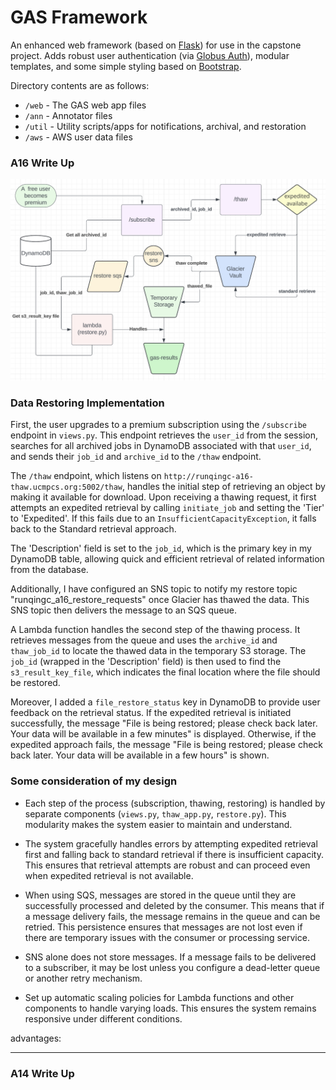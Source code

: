 # GAS Framework
An enhanced web framework (based on [Flask](https://flask.palletsprojects.com/)) for use in the capstone project. Adds robust user authentication (via [Globus Auth](https://docs.globus.org/api/auth)), modular templates, and some simple styling based on [Bootstrap](https://getbootstrap.com/docs/3.3/).

Directory contents are as follows:
* `/web` - The GAS web app files
* `/ann` - Annotator files
* `/util` - Utility scripts/apps for notifications, archival, and restoration
* `/aws` - AWS user data files





### A16 Write Up

![Data Restore Flowchart](./Data_Restore.png)

### Data Restoring Implementation

First, the user upgrades to a premium subscription using the `/subscribe` endpoint in `views.py`. This endpoint retrieves the `user_id` from the session, searches for all archived jobs in DynamoDB associated with that `user_id`, and sends their `job_id` and `archive_id` to the `/thaw` endpoint.

The `/thaw` endpoint, which listens on `http://runqingc-a16-thaw.ucmpcs.org:5002/thaw`, handles the initial step of retrieving an object by making it available for download. Upon receiving a thawing request, it first attempts an expedited retrieval by calling `initiate_job` and setting the 'Tier' to 'Expedited'. If this fails due to an `InsufficientCapacityException`, it falls back to the Standard retrieval approach.

The 'Description' field is set to the `job_id`, which is the primary key in my DynamoDB table, allowing quick and efficient retrieval of related information from the database.

Additionally, I have configured an SNS topic to notify my restore topic "runqingc_a16_restore_requests" once Glacier has thawed the data. This SNS topic then delivers the message to an SQS queue.

A Lambda function handles the second step of the thawing process. It retrieves messages from the queue and uses the `archive_id` and `thaw_job_id` to locate the thawed data in the temporary S3 storage. The `job_id` (wrapped in the 'Description' field) is then used to find the `s3_result_key_file`, which indicates the final location where the file should be restored.

Moreover, I added a `file_restore_status` key in DynamoDB to provide user feedback on the retrieval status. If the expedited retrieval is initiated successfully, the message "File is being restored; please check back later. Your data will be available in a few minutes" is displayed. Otherwise, if the expedited approach fails, the message "File is being restored; please check back later. Your data will be available in a few hours" is shown.



### Some consideration of my design

- Each step of the process (subscription, thawing, restoring) is handled by separate components (`views.py`, `thaw_app.py`, `restore.py`). This modularity makes the system easier to maintain and understand.
- The system gracefully handles errors by attempting expedited retrieval first and falling back to standard retrieval if there is insufficient capacity. This ensures that retrieval attempts are robust and can proceed even when expedited retrieval is not available.

- When using SQS, messages are stored in the queue until they are successfully processed and deleted by the consumer. This means that if a message delivery fails, the message remains in the queue and can be retried. This persistence ensures that messages are not lost even if there are temporary issues with the consumer or processing service.
- SNS alone does not store messages. If a message fails to be delivered to a subscriber, it may be lost unless you configure a dead-letter queue or another retry mechanism.
- Set up automatic scaling policies for Lambda functions and other components to handle varying loads. This ensures the system remains responsive under different conditions.



advantages:











----

### A14 Write Up